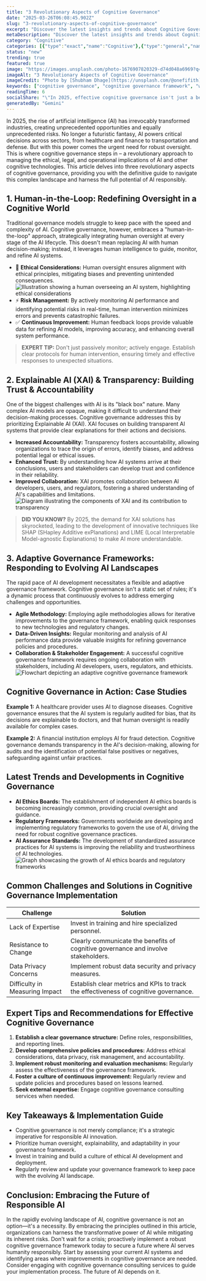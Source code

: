```yaml
---
title: "3 Revolutionary Aspects of Cognitive Governance"
date: "2025-03-26T06:08:45.902Z"
slug: "3-revolutionary-aspects-of-cognitive-governance"
excerpt: "Discover the latest insights and trends about Cognitive Governance. This comprehensive guide covers everything you need to know about Cognitive Governance in 2025."
metaDescription: "Discover the latest insights and trends about Cognitive Governance. This comprehensive guide covers everything you need to know about Cognitive Governance ..."
category: "Cognitive"
categories: [{"type":"exact","name":"Cognitive"},{"type":"general","name":"Governance"},{"type":"medium","name":"Risk Management"},{"type":"specific","name":"AI Ethics"},{"type":"niche","name":"Bias Mitigation"}]
status: "new"
trending: true
featured: true
image: "https://images.unsplash.com/photo-1676907820329-d74d048a6969?q=85&w=1200&fit=max&fm=webp&auto=compress"
imageAlt: "3 Revolutionary Aspects of Cognitive Governance"
imageCredit: "Photo by [Shubham Dhage](https://unsplash.com/@onefifith) on Unsplash"
keywords: ["cognitive governance", "cognitive governance framework", "what is cognitive governance", "benefits of cognitive governance", "cognitive governance implementation", "cognitive governance best practices", "cognitive governance consulting services", "cognitive governance software", "cognitive governance in AI", "cognitive governance risk management"]
readingTime: 6
socialShare: "\"In 2025, effective cognitive governance isn't just a best practice – it's a necessity for survival in the age of AI.  Ignoring it is akin to building a skyscraper without a foundation.\""
generatedBy: "Gemini"
---
```




In 2025, the rise of artificial intelligence (AI) has irrevocably transformed industries, creating unprecedented opportunities and equally unprecedented risks.  No longer a futuristic fantasy, AI powers critical decisions across sectors, from healthcare and finance to transportation and defense. But with this power comes the urgent need for robust oversight. This is where cognitive governance steps in – a revolutionary approach to managing the ethical, legal, and operational implications of AI and other cognitive technologies.  This article delves into three revolutionary aspects of cognitive governance, providing you with the definitive guide to navigate this complex landscape and harness the full potential of AI responsibly.

## 1.  Human-in-the-Loop: Redefining Oversight in a Cognitive World

Traditional governance models struggle to keep pace with the speed and complexity of AI.  Cognitive governance, however, embraces a "human-in-the-loop" approach, strategically integrating human oversight at every stage of the AI lifecycle. This doesn't mean replacing AI with human decision-making; instead, it leverages human intelligence to guide, monitor, and refine AI systems.

* 🔑 **Ethical Considerations:**  Human oversight ensures alignment with ethical principles, mitigating biases and preventing unintended consequences.  ![Illustration showing a human overseeing an AI system, highlighting ethical considerations](https://images.unsplash.com/photo-1676907820153-2b61de2b9daf?q=85&w=1200&fit=max&fm=webp&auto=compress)
* ⚡ **Risk Management:**  By actively monitoring AI performance and identifying potential risks in real-time, human intervention minimizes errors and prevents catastrophic failures.
* ✅ **Continuous Improvement:**  Human feedback loops provide valuable data for refining AI models, improving accuracy, and enhancing overall system performance.

> **EXPERT TIP:**  Don't just passively monitor; actively engage.  Establish clear protocols for human intervention, ensuring timely and effective responses to unexpected situations.

## 2. Explainable AI (XAI) & Transparency:  Building Trust & Accountability

One of the biggest challenges with AI is its "black box" nature.  Many complex AI models are opaque, making it difficult to understand their decision-making processes. Cognitive governance addresses this by prioritizing Explainable AI (XAI).  XAI focuses on building transparent AI systems that provide clear explanations for their actions and decisions.

*  **Increased Accountability:**  Transparency fosters accountability, allowing organizations to trace the origin of errors, identify biases, and address potential legal or ethical issues.
*  **Enhanced Trust:**  By understanding how AI systems arrive at their conclusions, users and stakeholders can develop trust and confidence in their reliability.
*  **Improved Collaboration:**  XAI promotes collaboration between AI developers, users, and regulators, fostering a shared understanding of AI's capabilities and limitations.  ![Diagram illustrating the components of XAI and its contribution to transparency](https://images.unsplash.com/photo-1717501220725-83f151c447e7?q=85&w=1200&fit=max&fm=webp&auto=compress)

> **DID YOU KNOW?**  By 2025, the demand for XAI solutions has skyrocketed, leading to the development of innovative techniques like SHAP (SHapley Additive exPlanations) and LIME (Local Interpretable Model-agnostic Explanations) to make AI more understandable.

## 3.  Adaptive Governance Frameworks:  Responding to Evolving AI Landscapes

The rapid pace of AI development necessitates a flexible and adaptive governance framework.  Cognitive governance isn't a static set of rules; it's a dynamic process that continuously evolves to address emerging challenges and opportunities.

*  **Agile Methodology:**  Employing agile methodologies allows for iterative improvements to the governance framework, enabling quick responses to new technologies and regulatory changes.
*  **Data-Driven Insights:**  Regular monitoring and analysis of AI performance data provide valuable insights for refining governance policies and procedures.
*  **Collaboration & Stakeholder Engagement:**  A successful cognitive governance framework requires ongoing collaboration with stakeholders, including AI developers, users, regulators, and ethicists. ![Flowchart depicting an adaptive cognitive governance framework](https://images.unsplash.com/photo-1676911809779-5ce408f0cf26?q=85&w=1200&fit=max&fm=webp&auto=compress)

## Cognitive Governance in Action: Case Studies

**Example 1:**  A healthcare provider uses AI to diagnose diseases.  Cognitive governance ensures that the AI system is regularly audited for bias, that its decisions are explainable to doctors, and that human oversight is readily available for complex cases.

**Example 2:**  A financial institution employs AI for fraud detection.  Cognitive governance demands transparency in the AI's decision-making, allowing for audits and the identification of potential false positives or negatives, safeguarding against unfair practices.

## Latest Trends and Developments in Cognitive Governance

* **AI Ethics Boards:** The establishment of independent AI ethics boards is becoming increasingly common, providing crucial oversight and guidance.
* **Regulatory Frameworks:**  Governments worldwide are developing and implementing regulatory frameworks to govern the use of AI, driving the need for robust cognitive governance practices.
* **AI Assurance Standards:**  The development of standardized assurance practices for AI systems is improving the reliability and trustworthiness of AI technologies.  ![Graph showcasing the growth of AI ethics boards and regulatory frameworks](https://images.unsplash.com/photo-1676907820329-d74d048a6969?q=85&w=1200&fit=max&fm=webp&auto=compress)

## Common Challenges and Solutions in Cognitive Governance Implementation

| Challenge                     | Solution                                                                    |
|------------------------------|----------------------------------------------------------------------------|
| Lack of Expertise             | Invest in training and hire specialized personnel.                           |
| Resistance to Change          | Clearly communicate the benefits of cognitive governance and involve stakeholders. |
| Data Privacy Concerns        | Implement robust data security and privacy measures.                           |
| Difficulty in Measuring Impact | Establish clear metrics and KPIs to track the effectiveness of cognitive governance. |

## Expert Tips and Recommendations for Effective Cognitive Governance

1. **Establish a clear governance structure:** Define roles, responsibilities, and reporting lines.
2. **Develop comprehensive policies and procedures:**  Address ethical considerations, data privacy, risk management, and accountability.
3. **Implement robust monitoring and evaluation mechanisms:** Regularly assess the effectiveness of the governance framework.
4. **Foster a culture of continuous improvement:** Regularly review and update policies and procedures based on lessons learned.
5. **Seek external expertise:**  Engage cognitive governance consulting services when needed.

## Key Takeaways & Implementation Guide

* Cognitive governance is not merely compliance; it's a strategic imperative for responsible AI innovation.
*  Prioritize human oversight, explainability, and adaptability in your governance framework.
*  Invest in training and build a culture of ethical AI development and deployment.
*  Regularly review and update your governance framework to keep pace with the evolving AI landscape.

## Conclusion:  Embracing the Future of Responsible AI

In the rapidly evolving landscape of AI, cognitive governance is not an option—it's a necessity.  By embracing the principles outlined in this article, organizations can harness the transformative power of AI while mitigating its inherent risks.  Don't wait for a crisis; proactively implement a robust cognitive governance framework today to secure a future where AI serves humanity responsibly.  Start by assessing your current AI systems and identifying areas where improvements in cognitive governance are needed.  Consider engaging with cognitive governance consulting services to guide your implementation process. The future of AI depends on it.
